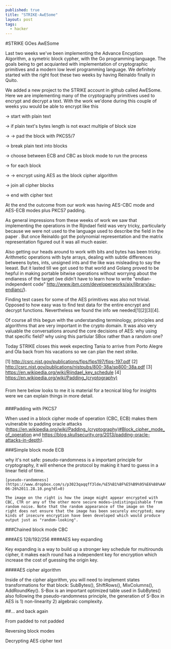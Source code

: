 ```yaml
---
published: true
title: "STRIKE-AwESome"
layout: post
tags: 
  - hacker
---
```




#STRIKE GOes AwESome

Last two weeks we've been implementing the Advance Encyption Algorithm, a symetric block cypher, with the Go programming language. The goals being to get acquianted with implementation of cryptographic primitives and a modern low level programming language. We definitely started with the right foot these two weeks by having Reinaldo finally in Quito.

We added a new project to the STRIKE account in github called AwESome. Here we are implementing many of the cryptography primitives used to encrypt and decrypt a text. With the work we'done during this couple of weeks you would be able to encrypt like this

-> start with plain text 

-> if plain text's bytes length is not exact multiple of block size

-> -> pad the block with PKCS5/7

-> break plain text into blocks

-> choose between ECB and CBC as block mode to run the process

-> for each block

-> -> encrypt using AES as the block cipher algorithm

-> join all cipher blocks

-> end with cipher text

At the end the outcome from our work was having AES-CBC mode and AES-ECB modes plus PKCS7 padding.

As general impressions from these weeks of work we saw that implementing the operations in the Rijndael field was very tricky, particularly because we were not used to the language used to describe the field in the paper . But once Reinaldo got the polynomial representation and the matrix representation figured out it was all much easier.

Also getting our heads around to work with bits and bytes has been tricky. Arithmetic operations with byte arrays, dealing with subtle differences betweens bytes, ints, unsigned ints and the like was misleading to say the leeast. But it lasted till we got used to that world and Golang proved to be hepful in making portable bitwise operations without worrying about the endianess of the target (we didn't have to learn how to write "endian-independent code" http://www.ibm.com/developerworks/aix/library/au-endianc/).

Finding test cases for some of the AES primitives was also not trivial. Opposed to how easy was to find test data for the entire encrypt and decrypt functions. Nevertheless we found the info we needed[1][2][3][4].

Of course all this begun with the understanding terminology, principles and algorithms that are very important in the crypto domain. It was also very valuable the conversations around the core decisions of AES: why using that specific field? why using this partiular SBox rather than a random one?

Today STRIKE closes this week expecting Tania to arrive from Porto Alegre and Ola back from his vacations so we can plan the next strike.

[1] http://csrc.nist.gov/publications/fips/fips197/fips-197.pdf
[2] http://csrc.nist.gov/publications/nistpubs/800-38a/sp800-38a.pdf
[3] https://en.wikipedia.org/wiki/Rijndael_key_schedule
[4] https://en.wikipedia.org/wiki/Padding_(cryptography)

### ###
From here below looks to me it is material for a tecnical blog for insights were we can explain things in more detail.
### ###

###Padding with PKCS7

When used in a block cipher mode of operation (CBC, ECB) makes them vulnerable to padding oracle attacks (https://en.wikipedia.org/wiki/Padding_(cryptography)#Block_cipher_mode_of_operation and https://blog.skullsecurity.org/2013/padding-oracle-attacks-in-depth).

###Simple block mode ECB

why it's not safe: 
    pseudo-randomness is a important principle for cryptography, it will enhence the protocol by making it hard to guess in a linear field of time.
    
    [pseudo-randomness](https://www.dropbox.com/s/p3023qaqqff3lde/%E5%B1%8F%E5%B9%95%E6%88%AA%E5%9B%BE%202015-06-26%2011.28.10.png?dl=0)
    
    The image on the right is how the image might appear encrypted with CBC, CTR or any of the other more secure modes—indistinguishable from random noise. Note that the random appearance of the image on the right does not ensure that the image has been securely encrypted; many kinds of insecure encryption have been developed which would produce output just as "random-looking".

###Chained block mode CBC

###AES 128/192/256
####AES key expanding

Key expanding is a way to build up a stronger key schedule for multirounds cipher, it makes each round has a independent key for encryption which increase the cost of guessing the origin key.

####AES cipher algorithm

Inside of the cipher algorithm, you will need to implement states transformations for that block: SubBytes(), ShiftRows(), MixColumns(), AddRoundKey().
S-Box is an important optimized table used in SubBytes() also following the pseudo-randomness principle, the generation of S-Box in AES is 1) non-linearity 2) algebraic complexity.

##... and back again

From padded to not padded

Reversing block modes

Decrypting AES cipher text

